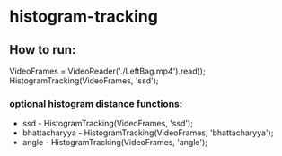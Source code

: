 # histogram-tracking

## How to run:
VideoFrames = VideoReader('./LeftBag.mp4').read();
HistogramTracking(VideoFrames, 'ssd');

### optional histogram distance functions:
- ssd - HistogramTracking(VideoFrames, 'ssd');
- bhattacharyya - HistogramTracking(VideoFrames, 'bhattacharyya');
- angle - HistogramTracking(VideoFrames, 'angle');